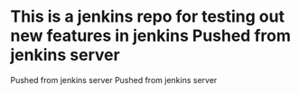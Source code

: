 # This is a jenkins repo for testing out new features in jenkins Pushed from jenkins server
Pushed from jenkins server
Pushed from jenkins server
